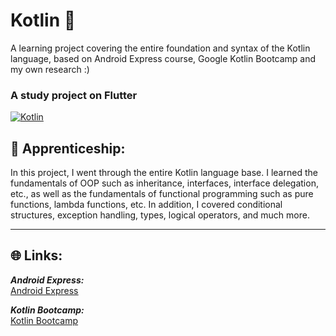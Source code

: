 # Kotlin 🧮

A learning project covering the entire foundation and syntax of the Kotlin language, based on Android Express course, Google Kotlin Bootcamp and my own research :)

### A study project on **Flutter**

[![Kotlin](https://amandacleto.github.io/images-for-projects/public/images/github-readme/icon-kotlin-logo.svg)](https://kotlinlang.org/)


## 🎇 Apprenticeship:

In this project, I went through the entire Kotlin language base. I learned the fundamentals of OOP such as inheritance, interfaces, interface delegation, etc., as well as the fundamentals of functional programming such as pure functions, lambda functions, etc. In addition, I covered conditional structures, exception handling, types, logical operators, and much more.
<br>

---
## 🌐 Links:
***Android Express:***<br>
[<ins>Android Express</ins>](https://androiddeveloper.com.br/)<br>

***Kotlin Bootcamp:***<br>
[<ins>Kotlin Bootcamp</ins>](https://developer.android.com/courses/kotlin-bootcamp/overview)<br>
